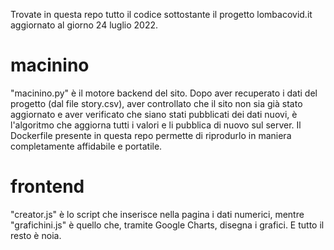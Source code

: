Trovate in questa repo tutto il codice sottostante il progetto lombacovid.it aggiornato al giorno 24 luglio 2022.

# macinino

"macinino.py" è il motore backend del sito. Dopo aver recuperato i dati del progetto (dal file story.csv), aver controllato che il sito non sia già stato aggiornato e aver verificato che siano stati pubblicati dei dati nuovi, è l'algoritmo che aggiorna tutti i valori e li pubblica di nuovo sul server. Il Dockerfile presente in questa repo permette di riprodurlo in maniera completamente affidabile e portatile.

# frontend

"creator.js" è lo script che inserisce nella pagina i dati numerici, mentre "grafichini.js" è quello che, tramite Google Charts, disegna i grafici. E tutto il resto è noia.